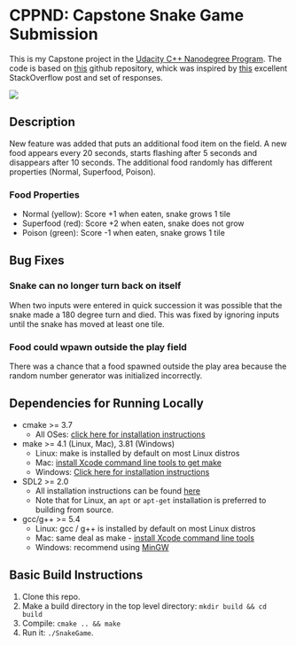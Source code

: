 # CPPND: Capstone Snake Game Submission

This is my Capstone project in the [Udacity C++ Nanodegree Program](https://www.udacity.com/course/c-plus-plus-nanodegree--nd213). The code is based on [this](https://github.com/udacity/CppND-Capstone-Snake-Game) github repository, whick was inspired by [this](https://codereview.stackexchange.com/questions/212296/snake-game-in-c-with-sdl) excellent StackOverflow post and set of responses.

<img src="snake_game.gif"/>

## Description
New feature was added that puts an additional food item on the field. A new food appears every 20 seconds, starts flashing after 5 seconds and disappears after 10 seconds. The additional food randomly has different properties (Normal, Superfood, Poison).

### Food Properties
* Normal (yellow): Score +1 when eaten, snake grows 1 tile
* Superfood (red): Score +2 when eaten, snake does not grow
* Poison (green): Score -1 when eaten, snake grows 1 tile

## Bug Fixes
### Snake can no longer turn back on itself
When two inputs were entered in quick succession it was possible that the snake made a 180 degree turn and died. This was fixed by ignoring inputs until the snake has moved at least one tile. 
### Food could wpawn outside the play field
There was a chance that a food spawned outside the play area because the random number generator was initialized incorrectly. 


## Dependencies for Running Locally
* cmake >= 3.7
  * All OSes: [click here for installation instructions](https://cmake.org/install/)
* make >= 4.1 (Linux, Mac), 3.81 (Windows)
  * Linux: make is installed by default on most Linux distros
  * Mac: [install Xcode command line tools to get make](https://developer.apple.com/xcode/features/)
  * Windows: [Click here for installation instructions](http://gnuwin32.sourceforge.net/packages/make.htm)
* SDL2 >= 2.0
  * All installation instructions can be found [here](https://wiki.libsdl.org/Installation)
  * Note that for Linux, an `apt` or `apt-get` installation is preferred to building from source.
* gcc/g++ >= 5.4
  * Linux: gcc / g++ is installed by default on most Linux distros
  * Mac: same deal as make - [install Xcode command line tools](https://developer.apple.com/xcode/features/)
  * Windows: recommend using [MinGW](http://www.mingw.org/)

## Basic Build Instructions

1. Clone this repo.
2. Make a build directory in the top level directory: `mkdir build && cd build`
3. Compile: `cmake .. && make`
4. Run it: `./SnakeGame`.
